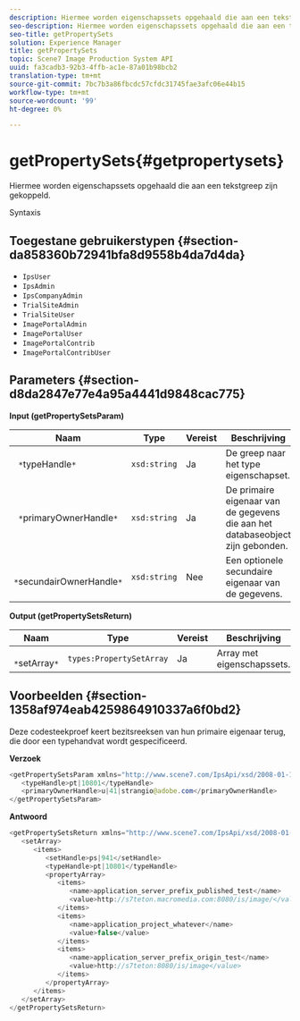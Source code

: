 ```yaml
---
description: Hiermee worden eigenschapssets opgehaald die aan een tekstgreep zijn gekoppeld.
seo-description: Hiermee worden eigenschapssets opgehaald die aan een tekstgreep zijn gekoppeld.
seo-title: getPropertySets
solution: Experience Manager
title: getPropertySets
topic: Scene7 Image Production System API
uuid: fa3cadb3-92b3-4ffb-ac1e-87a01b98bcb2
translation-type: tm+mt
source-git-commit: 7bc7b3a86fbcdc57cfdc31745fae3afc06e44b15
workflow-type: tm+mt
source-wordcount: '99'
ht-degree: 0%

---
```



# getPropertySets{#getpropertysets}

Hiermee worden eigenschapssets opgehaald die aan een tekstgreep zijn gekoppeld.

Syntaxis

## Toegestane gebruikerstypen {#section-da858360b72941bfa8d9558b4da7d4da}

* `IpsUser`
* `IpsAdmin`
* `IpsCompanyAdmin`
* `TrialSiteAdmin`
* `TrialSiteUser`
* `ImagePortalAdmin`
* `ImagePortalUser`
* `ImagePortalContrib`
* `ImagePortalContribUser`

## Parameters {#section-d8da2847e77e4a95a4441d9848cac775}

**Input (getPropertySetsParam)**

| Naam | Type | Vereist | Beschrijving |
|---|---|---|---|
| ` *`typeHandle`*` | `xsd:string` | Ja | De greep naar het type eigenschapset. |
| ` *`primaryOwnerHandle`*` | `xsd:string` | Ja | De primaire eigenaar van de gegevens die aan het databaseobject zijn gebonden. |
| ` *`secundairOwnerHandle`*` | `xsd:string` | Nee | Een optionele secundaire eigenaar van de gegevens. |

**Output (getPropertySetsReturn)**

| Naam | Type | Vereist | Beschrijving |
|---|---|---|---|
| ` *`setArray`*` | `types:PropertySetArray` | Ja | Array met eigenschapssets. |

## Voorbeelden {#section-1358af974eab4259864910337a6f0bd2}

Deze codesteekproef keert bezitsreeksen van hun primaire eigenaar terug, die door een typehandvat wordt gespecificeerd.

**Verzoek**

```java
<getPropertySetsParam xmlns="http://www.scene7.com/IpsApi/xsd/2008-01-15">
   <typeHandle>pt|10801</typeHandle>
   <primaryOwnerHandle>u|41|strangio@adobe.com</primaryOwnerHandle>
</getPropertySetsParam>
```

**Antwoord**

```java
<getPropertySetsReturn xmlns="http://www.scene7.com/IpsApi/xsd/2008-01-15">
   <setArray>
      <items>
         <setHandle>ps|941</setHandle>
         <typeHandle>pt|10801</typeHandle>
         <propertyArray>
            <items>
               <name>application_server_prefix_published_test</name>
               <value>http://s7teton.macromedia.com:8080/is/image/</value>
            </items>
            <items>
               <name>application_project_whatever</name>
               <value>false</value>
            </items>
            <items>
               <name>application_server_prefix_origin_test</name>
               <value>http://s7teton:8080/is/image</value>
            </items>
         </propertyArray>
      </items>
   </setArray>
</getPropertySetsReturn>
```

